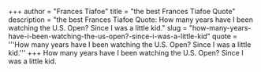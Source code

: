 +++
author = "Frances Tiafoe"
title = "the best Frances Tiafoe Quote"
description = "the best Frances Tiafoe Quote: How many years have I been watching the U.S. Open? Since I was a little kid."
slug = "how-many-years-have-i-been-watching-the-us-open?-since-i-was-a-little-kid"
quote = '''How many years have I been watching the U.S. Open? Since I was a little kid.'''
+++
How many years have I been watching the U.S. Open? Since I was a little kid.
